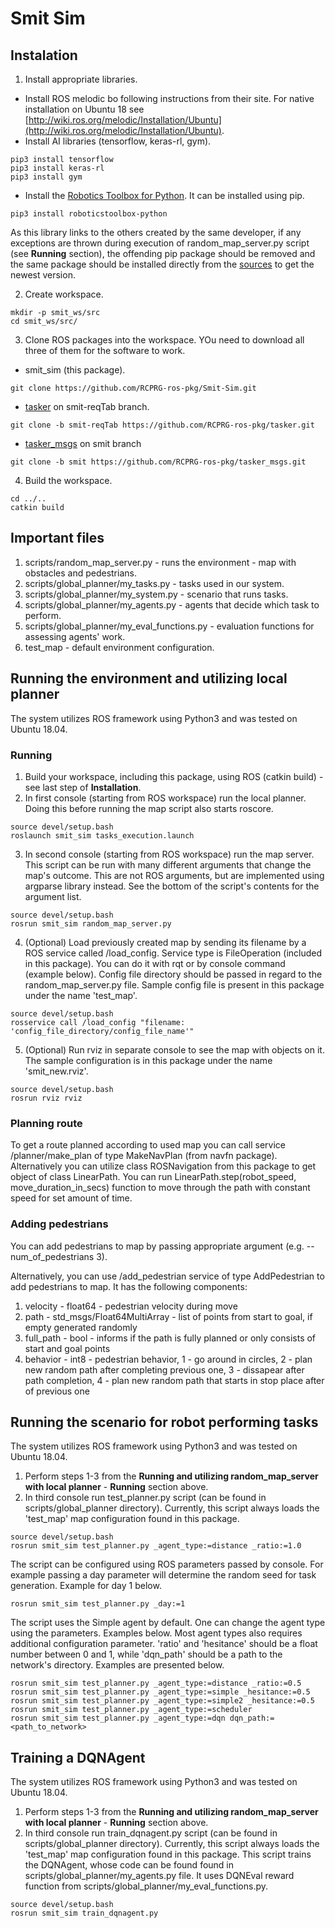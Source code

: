 # Smit Sim

## Instalation

1. Install appropriate libraries.
- Install ROS melodic bo following instructions from their site. For native installation on Ubuntu 18 see [http://wiki.ros.org/melodic/Installation/Ubuntu](http://wiki.ros.org/melodic/Installation/Ubuntu).
- Install AI libraries (tensorflow, keras-rl, gym).
```
pip3 install tensorflow
pip3 install keras-rl
pip3 install gym
```
- Install the [Robotics Toolbox for Python](https://github.com/petercorke/robotics-toolbox-python). It can be installed using pip.
```
pip3 install roboticstoolbox-python
```
As this library links to the others created by the same developer, if any exceptions are thrown during execution of random_map_server.py script (see **Running** section), the offending pip package should be removed and the same package should be installed directly from the [sources](https://github.com/petercorke) to get the newest version.

2. Create workspace.
```
mkdir -p smit_ws/src
cd smit_ws/src/
```
3. Clone ROS packages into the workspace. YOu need to download all three of them for the software to work.
- smit_sim (this package).
```
git clone https://github.com/RCPRG-ros-pkg/Smit-Sim.git
```
- [tasker](https://github.com/RCPRG-ros-pkg/tasker/tree/smit-reqTab) on smit-reqTab branch.
```
git clone -b smit-reqTab https://github.com/RCPRG-ros-pkg/tasker.git
```
- [tasker_msgs](https://github.com/RCPRG-ros-pkg/tasker_msgs/tree/smit) on smit branch
```
git clone -b smit https://github.com/RCPRG-ros-pkg/tasker_msgs.git
```
4. Build the workspace.
```
cd ../..
catkin build
```

## Important files
1. scripts/random_map_server.py - runs the environment - map with obstacles and pedestrians.
2. scripts/global_planner/my_tasks.py - tasks used in our system.
3. scripts/global_planner/my_system.py - scenario that runs tasks.
4. scripts/global_planner/my_agents.py - agents that decide which task to perform.
5. scripts/global_planner/my_eval_functions.py - evaluation functions for assessing agents' work.
6. test_map - default environment configuration.

## Running the environment and utilizing local planner
The system utilizes ROS framework using Python3 and was tested on Ubuntu 18.04.

### Running

1. Build your workspace, including this package, using ROS (catkin build) - see last step of **Installation**.
2. In first console (starting from ROS workspace) run the local planner. Doing this before running the map script also starts roscore.
```
source devel/setup.bash
roslaunch smit_sim tasks_execution.launch
```
3. In second console (starting from ROS workspace) run the map server. This script can be run with many different arguments that change the map's outcome. This are not ROS arguments, but are implemented using argparse library instead. See the bottom of the script's contents for the argument list.
```
source devel/setup.bash
rosrun smit_sim random_map_server.py
```
4. (Optional) Load previously created map by sending its filename by a ROS service called /load_config. Service type is FileOperation (included in this package). You can do it with rqt or by console command (example below). Config file directory should be passed in regard to the random_map_server.py file. Sample config file is present in this package under the name 'test_map'.
```
source devel/setup.bash
rosservice call /load_config "filename: 'config_file_directory/config_file_name'"
```
5. (Optional) Run rviz in separate console to see the map with objects on it. The sample configuration is in this package under the name 'smit_new.rviz'.
```
source devel/setup.bash
rosrun rviz rviz
```

### Planning route

To get a route planned according to used map you can call service /planner/make_plan of type MakeNavPlan (from navfn package). Alternatively you can utilize class ROSNavigation from this package to get object of class LinearPath. You can run LinearPath.step(robot_speed, move_duration_in_secs) function to move through the path with constant speed for set amount of time.

### Adding pedestrians

You can add pedestrians to map by passing appropriate argument (e.g. --num_of_pedestrians 3).

Alternatively, you can use /add_pedestrian service of type AddPedestrian to add pedestrians to map. It has the following components:
1. velocity - float64 - pedestrian velocity during move
2. path - std_msgs/Float64MultiArray - list of points from start to goal, if empty generated randomly
3. full_path - bool - informs if the path is fully planned or only consists of start and goal points
4. behavior - int8 - pedestrian behavior, 1 - go around in circles, 2 - plan new random path after completing previous one, 3 - dissapear after path completion, 4 - plan new random path that starts in stop place after of previous one

## Running the scenario for robot performing tasks
The system utilizes ROS framework using Python3 and was tested on Ubuntu 18.04.

1. Perform steps 1-3 from the **Running and utilizing random_map_server with local planner** - **Running** section above.
2. In third console run test_planner.py script (can be found in scripts/global_planner directory). Currently, this script always loads the 'test_map' map configuration found in this package.
```
source devel/setup.bash
rosrun smit_sim test_planner.py _agent_type:=distance _ratio:=1.0
```
The script can be configured using ROS parameters passed by console. For example passing a day parameter will determine the random seed for task generation. Example for day 1 below.
```
rosrun smit_sim test_planner.py _day:=1
```
The script uses the Simple agent by default. One can change the agent type using the parameters. Examples below. Most agent types also requires additional configuration parameter. 'ratio' and 'hesitance' should be a float number between 0 and 1, while 'dqn_path' should be a path to the network's directory. Examples are presented below.
```
rosrun smit_sim test_planner.py _agent_type:=distance _ratio:=0.5
rosrun smit_sim test_planner.py _agent_type:=simple _hesitance:=0.5
rosrun smit_sim test_planner.py _agent_type:=simple2 _hesitance:=0.5
rosrun smit_sim test_planner.py _agent_type:=scheduler
rosrun smit_sim test_planner.py _agent_type:=dqn dqn_path:=<path_to_network>
```

## Training a DQNAgent
The system utilizes ROS framework using Python3 and was tested on Ubuntu 18.04.

1. Perform steps 1-3 from the **Running and utilizing random_map_server with local planner** - **Running** section above.
2. In third console run train_dqnagent.py script (can be found in scripts/global_planner directory). Currently, this script always loads the 'test_map' map configuration found in this package. This script trains the DQNAgent, whose code can be found found in scripts/global_planner/my_agents.py file. It uses DQNEval reward function from scripts/global_planner/my_eval_functions.py.
```
source devel/setup.bash
rosrun smit_sim train_dqnagent.py
```
